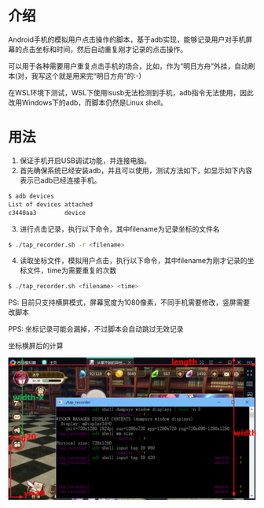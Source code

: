 # 介绍
Android手机的模拟用户点击操作的脚本，基于adb实现，能够记录用户对手机屏幕的点击坐标和时间，然后自动重复刚才记录的点击操作。

可以用于各种需要用户重复点击手机的场合，比如，作为“明日方舟”外挂，自动刷本(对，我写这个就是用来完“明日方舟”的:-)

在WSL环境下测试，WSL下使用lsusb无法检测到手机，adb指令无法使用，因此改用Windows下的adb，而脚本仍然是Linux shell。

# 用法
1. 保证手机开启USB调试功能，并连接电脑。
2. 首先确保系统已经安装adb，并且可以使用，测试方法如下，如显示如下内容表示已adb已经连接手机。

```bash
$ adb devices
List of devices attached
c3440aa3        device
```

3. 进行点击记录，执行以下命令，其中filename为记录坐标的文件名
```bash
$ ./tap_recorder.sh -r <filename>
```

4. 读取坐标文件，模拟用户点击，执行以下命令，其中filename为刚才记录的坐标文件，time为需要重复的次数
```bash
$ ./tap_recorder.sh <filename> <time>
```

PS: 目前只支持横屏模式，屏幕宽度为1080像素，不同手机需要修改，竖屏需要改脚本

PPS: 坐标记录可能会漏掉，不过脚本会自动跳过无效记录

坐标横屏后的计算

![坐标横屏](./resources/width_heigth.png)